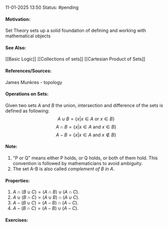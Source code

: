 11-01-2025 13:50
Status: #pending 
#### Motivation:
Set Theory sets up a solid foundation of defining and working with mathematical objects
#### See Also:
[[Basic Logic]] [[Collections of sets]] [[Cartesian Product of Sets]]
#### References/Sources:
James Munkres - topology
#### Operations on Sets: 
Given two sets $A\text{ and }B$ the union, intersection and difference of the sets is defined as following: $$A\cup B=\{x|x \in A\text{ or }x \in B\}$$$$A\cap B=\{x|x \in A\text{ and }x \in B\}$$
$$
A-B=\{x|x \in A\text{ and }x \not\in B\}
$$
#### Note:
1. "P or Q" means either P holds, or Q holds, or both of them hold. This convention is followed by mathematicians to avoid ambiguity.
2. The set A-B is also called *complement of B in A*.
#### Properties:
1. $A\cap(B\cup C)=(A\cap B)\cup(A\cap C)$.
2. $A\cup(B\cap C)=(A\cup B)\cap(A\cup C)$.
3. $A-(B\cup C)=(A-B)\cap(A-C)$.
4. $A-(B\cap C)=(A-B)\cup(A-C)$.
#### Exercises: